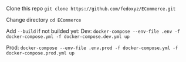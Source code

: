 Clone this repo
`git clone https://github.com/fedoxyz/ECommerce.git`

Change directory
`cd ECommerce`

Add `--build` if not builded yet:
Dev:
`docker-compose --env-file .env -f docker-compose.yml -f docker-compose.dev.yml up`

Prod:
`docker-compose --env-file .env.prod -f docker-compose.yml -f docker-compose.prod.yml up`

